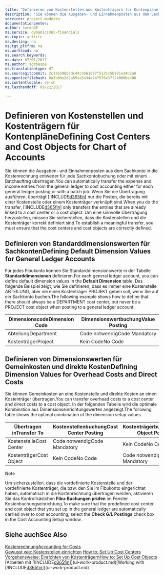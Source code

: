 ```yaml
---
title: "Definieren von Kostenstellen und Kostenträgern für Kontenpläne | Microsoft Docs"
description: "Sie können die Ausgaben- und Einnahmenposten aus dem Sachkonto in die Kostenrechnung entweder für jede Sachkontobuchung oder mit einem Batchauftrag übertragen. Wenn Sie die Übertragung ausführen, überträgt das System nur die Posten, die bereits mit einer Kostenstelle oder einem Kostenträger verknüpft sind. Um eine sinnvolle Übertragung herzustellen, müssen Sie sicherstellen, dass die Kostenstellen und die Kostenträger korrekt definiert sind."
services: project-madeira
documentationcenter: 
author: SorenGP
ms.service: dynamics365-financials
ms.topic: article
ms.devlang: na
ms.tgt_pltfrm: na
ms.workload: na
ms.search.keywords: 
ms.date: 07/01/2017
ms.author: sgroespe
ms.translationtype: HT
ms.sourcegitcommit: 2c13559bb3dc44cdb61697f5135c5b931e34d2a8
ms.openlocfilehash: 0a3b89e2d2a59aa3434e747976437f24860be408
ms.contentlocale: de-ch
ms.lasthandoff: 09/22/2017

---
```

# <a name="defining-cost-centers-and-cost-objects-for-chart-of-accounts"></a><span data-ttu-id="9bcc9-105">Definieren von Kostenstellen und Kostenträgern für Kontenpläne</span><span class="sxs-lookup"><span data-stu-id="9bcc9-105">Defining Cost Centers and Cost Objects for Chart of Accounts</span></span>
<span data-ttu-id="9bcc9-106">Sie können die Ausgaben- und Einnahmenposten aus dem Sachkonto in die Kostenrechnung entweder für jede Sachkontobuchung oder mit einem Batchauftrag übertragen.</span><span class="sxs-lookup"><span data-stu-id="9bcc9-106">You can automatically transfer the expense and income entries from the general ledger to cost accounting either for each general ledger posting or with a batch job.</span></span> <span data-ttu-id="9bcc9-107">Wenn Sie die Übertragung ausführen, überträgt [!INCLUDE[d365fin](includes/d365fin_md.md)] nur die Posten, die bereits mit einer Kostenstelle oder einem Kostenträger verknüpft sind.</span><span class="sxs-lookup"><span data-stu-id="9bcc9-107">When you do the transfer, [!INCLUDE[d365fin](includes/d365fin_md.md)] only transfers the entries that are already linked to a cost center or a cost object.</span></span> <span data-ttu-id="9bcc9-108">Um eine sinnvolle Übertragung herzustellen, müssen Sie sicherstellen, dass die Kostenstellen und die Kostenträger korrekt definiert sind.</span><span class="sxs-lookup"><span data-stu-id="9bcc9-108">To establish a meaningful transfer, you must ensure that the cost centers and cost objects are correctly defined.</span></span>  

## <a name="defining-default-dimension-values-for-general-ledger-accounts"></a><span data-ttu-id="9bcc9-109">Definieren von Standarddimensionswerten für Sachkonten</span><span class="sxs-lookup"><span data-stu-id="9bcc9-109">Defining Default Dimension Values for General Ledger Accounts</span></span>  
<span data-ttu-id="9bcc9-110">Für jedes Fibukonto können Sie Standarddimensionswerte in der Tabelle **Standarddimensionen** definieren.</span><span class="sxs-lookup"><span data-stu-id="9bcc9-110">For each general ledger account, you can define default dimension values in the **Default Dimension** table.</span></span> <span data-ttu-id="9bcc9-111">Das folgende Beispiel zeigt, wie Sie definieren, dass es immer eine Kostenstelle ABTEILUNG, aber nie einen Kostenträger PROJEKT geben soll, wenn Sie auf ein Sachkonto buchen.</span><span class="sxs-lookup"><span data-stu-id="9bcc9-111">The following example shows how to define that there should always be a DEPARTMENT cost center, but never be a PROJECT cost object when posting to a general ledger account.</span></span>  

|<span data-ttu-id="9bcc9-112">**Dimensionscode**</span><span class="sxs-lookup"><span data-stu-id="9bcc9-112">**Dimension Code**</span></span>|<span data-ttu-id="9bcc9-113">**Dimensionswertbuchung**</span><span class="sxs-lookup"><span data-stu-id="9bcc9-113">**Value Posting**</span></span>|  
|------------------------------------------|-----------------------------------------|  
|<span data-ttu-id="9bcc9-114">Abteilung</span><span class="sxs-lookup"><span data-stu-id="9bcc9-114">Department</span></span>|<span data-ttu-id="9bcc9-115">Code notwendig</span><span class="sxs-lookup"><span data-stu-id="9bcc9-115">Code Mandatory</span></span>|  
|<span data-ttu-id="9bcc9-116">Kostenträger</span><span class="sxs-lookup"><span data-stu-id="9bcc9-116">Project</span></span>|<span data-ttu-id="9bcc9-117">Kein Code</span><span class="sxs-lookup"><span data-stu-id="9bcc9-117">No Code</span></span>|  

## <a name="defining-dimension-values-for-overhead-costs-and-direct-costs"></a><span data-ttu-id="9bcc9-118">Definieren von Dimensionswerten für Gemeinkosten und direkte Kosten</span><span class="sxs-lookup"><span data-stu-id="9bcc9-118">Defining Dimension Values for Overhead Costs and Direct Costs</span></span>  
 <span data-ttu-id="9bcc9-119">Sie können Gemeinkosten an eine Kostenstelle und direkte Kosten an einen Kostenträger übertragen.</span><span class="sxs-lookup"><span data-stu-id="9bcc9-119">You can transfer overhead costs to a cost center and direct costs to a cost object.</span></span> <span data-ttu-id="9bcc9-120">In der folgenden Tabelle wird die optimale Kombination aus Dimensionseinrichtungswerten angezeigt.</span><span class="sxs-lookup"><span data-stu-id="9bcc9-120">The following table shows the optimal combination of the dimension setup values.</span></span>  

|<span data-ttu-id="9bcc9-121">Übertragen in</span><span class="sxs-lookup"><span data-stu-id="9bcc9-121">Transfer To</span></span>|<span data-ttu-id="9bcc9-122">Kostenstellenbuchung</span><span class="sxs-lookup"><span data-stu-id="9bcc9-122">Cost Center Posting</span></span>|<span data-ttu-id="9bcc9-123">Kostenträgerbuchung</span><span class="sxs-lookup"><span data-stu-id="9bcc9-123">Cost Object Posting</span></span>|  
|-----------------|-------------------------|-------------------------|  
|<span data-ttu-id="9bcc9-124">Kostenstelle</span><span class="sxs-lookup"><span data-stu-id="9bcc9-124">Cost Center</span></span>|<span data-ttu-id="9bcc9-125">Code notwendig</span><span class="sxs-lookup"><span data-stu-id="9bcc9-125">Code Mandatory</span></span>|<span data-ttu-id="9bcc9-126">Kein Code</span><span class="sxs-lookup"><span data-stu-id="9bcc9-126">No Code</span></span>|  
|<span data-ttu-id="9bcc9-127">Kostenträger</span><span class="sxs-lookup"><span data-stu-id="9bcc9-127">Cost Object</span></span>|<span data-ttu-id="9bcc9-128">Kein Code</span><span class="sxs-lookup"><span data-stu-id="9bcc9-128">No Code</span></span>|<span data-ttu-id="9bcc9-129">Code notwendig</span><span class="sxs-lookup"><span data-stu-id="9bcc9-129">Code Mandatory</span></span>|  

> [!NOTE]  
>  <span data-ttu-id="9bcc9-130">Um sicherzustellen, dass die vordefinierte Kostenstelle und der vordefinierte Kostenträger, die bzw. den Sie im Fibukonto eingerichtet haben, automatisch in die Kostenrechnung übertragen werden, aktivieren Sie das Kontrollkästchen **Fibu-Buchungen prüfen** im Fenster Kostenbuchungseinrichtung.</span><span class="sxs-lookup"><span data-stu-id="9bcc9-130">To make sure that the predefined cost center and cost object that you set up in the general ledger are automatically carried over to cost accounting, select the **Check G/L Postings** check box in the Cost Accounting Setup window.</span></span>  

## <a name="see-also"></a><span data-ttu-id="9bcc9-131">Siehe auch</span><span class="sxs-lookup"><span data-stu-id="9bcc9-131">See Also</span></span>  
[<span data-ttu-id="9bcc9-132">Kostenrechnung</span><span class="sxs-lookup"><span data-stu-id="9bcc9-132">Accounting for Costs</span></span>](finance-manage-cost-accounting.md)  
<span data-ttu-id="9bcc9-133">[Gewusst wie: Kostenstellen einrichten](finance-how-to-set-up-cost-centers.md) </span><span class="sxs-lookup"><span data-stu-id="9bcc9-133">[How to: Set Up Cost Centers](finance-how-to-set-up-cost-centers.md) </span></span>  
[<span data-ttu-id="9bcc9-134">Vorgehensweise: Einrichten von Kostenträgern</span><span class="sxs-lookup"><span data-stu-id="9bcc9-134">How to: Set Up Cost Objects</span></span>](finance-how-to-set-up-cost-objects.md)  
<span data-ttu-id="9bcc9-135">[Arbeiten mit [!INCLUDE[d365fin](includes/d365fin_md.md)]](ui-work-product.md)</span><span class="sxs-lookup"><span data-stu-id="9bcc9-135">[Working with [!INCLUDE[d365fin](includes/d365fin_md.md)]](ui-work-product.md)</span></span>


